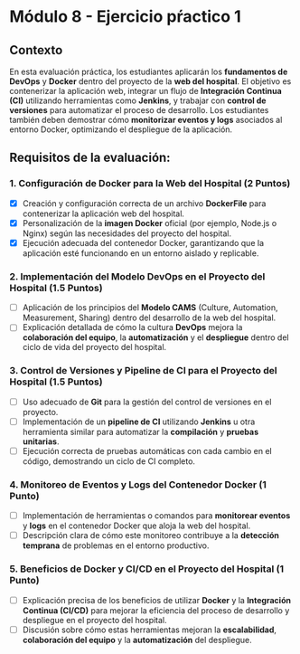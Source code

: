 # Módulo 8 - Ejercicio pŕactico 1

## Contexto

En esta evaluación práctica, los estudiantes aplicarán los **fundamentos de DevOps** y **Docker** dentro del proyecto de la **web del hospital**. El objetivo es contenerizar la aplicación web, integrar un flujo de **Integración Continua (CI)** utilizando herramientas como **Jenkins**, y trabajar con **control de versiones** para automatizar el proceso de desarrollo. Los estudiantes también deben demostrar cómo **monitorizar eventos y logs** asociados al entorno Docker, optimizando el despliegue de la aplicación.

## Requisitos de la evaluación:

### 1. Configuración de Docker para la Web del Hospital (2 Puntos)

- [x] Creación y configuración correcta de un archivo **DockerFile** para contenerizar la aplicación web del hospital.
- [x] Personalización de la **imagen Docker** oficial (por ejemplo, Node.js o Nginx) según las necesidades del proyecto del hospital.
- [x] Ejecución adecuada del contenedor Docker, garantizando que la aplicación esté funcionando en un entorno aislado y replicable.

### 2. Implementación del Modelo DevOps en el Proyecto del Hospital (1.5 Puntos)

- [ ] Aplicación de los principios del **Modelo CAMS** (Culture, Automation, Measurement, Sharing) dentro del desarrollo de la web del hospital.
- [ ] Explicación detallada de cómo la cultura **DevOps** mejora la **colaboración del equipo**, la **automatización** y el **despliegue** dentro del ciclo de vida del proyecto del hospital.

### 3. Control de Versiones y Pipeline de CI para el Proyecto del Hospital (1.5 Puntos)

- [ ] Uso adecuado de **Git** para la gestión del control de versiones en el proyecto.
- [ ] Implementación de un **pipeline de CI** utilizando **Jenkins** u otra herramienta similar para automatizar la **compilación** y **pruebas unitarias**.
- [ ] Ejecución correcta de pruebas automáticas con cada cambio en el código, demostrando un ciclo de CI completo.

### 4. Monitoreo de Eventos y Logs del Contenedor Docker (1 Punto)

- [ ] Implementación de herramientas o comandos para **monitorear eventos** y **logs** en el contenedor Docker que aloja la web del hospital.
- [ ] Descripción clara de cómo este monitoreo contribuye a la **detección temprana** de problemas en el entorno productivo.

### 5. Beneficios de Docker y CI/CD en el Proyecto del Hospital (1 Punto)

- [ ] Explicación precisa de los beneficios de utilizar **Docker** y la **Integración Continua (CI/CD)** para mejorar la eficiencia del proceso de desarrollo y despliegue en el proyecto del hospital.
- [ ] Discusión sobre cómo estas herramientas mejoran la **escalabilidad**, **colaboración del equipo** y la **automatización** del despliegue.
